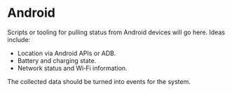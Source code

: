 # Android

Scripts or tooling for pulling status from Android devices will go here. Ideas include:

- Location via Android APIs or ADB.
- Battery and charging state.
- Network status and Wi‑Fi information.

The collected data should be turned into events for the system.
